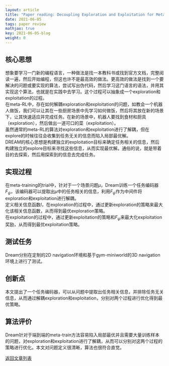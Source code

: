 ```yaml
---
layout: article
title: "Paper reading: Decoupling Exploration and Exploitation for Meta-Reinforcement Learning without Sacrifices"
date: 2021-06-05
tags: paper review
mathjax: true
key: 2021-06-05-blog
weight: 0
---
```

## 核心思想
想象要学习一门新的编程语言，一种做法是找一本教科书或找到官方文档，完整阅读一遍，然后开始编程，但这也许不是最高效的做法。更高效的做法是找到一个要解决的问题或要实现的算法，尝试写出伪代码，然后学习这门语言的语法，并用其实现这个算法，也就是在实践中去学习。这个过程可以抽象成一个exploration和exploitation的过程。    
在meta-RL中，存在如何解耦exploration和exploitation的问题，如教会一个机器人做饭，我们可以让其在一些厨房场景中先学习如何做饭，然后将其放在新的场景下，让其快速适应并完成任务。在新的场景中，机器人要找到食材和厨具（exploration），然后做出一道可口的菜（exploitation）。    
虽然通常的meta-RL的算法对exploration和exploitation进行了解耦，但在explore的时候往往会收集到任务无关的信息而陷入局部最优解。    
DREAM的核心思想是构建独立的exploitation目标来确定任务相关的信息，然后构建独立的explore目标来寻找这些信息，从而实现最优解。通俗的说，就是带着目的去探索，然后用探索到的信息去完成任务。
## 实现过程
在meta-training的trial中，针对于一个场景问题$\mu$，Dream训练一个任务编码器$F_{\psi}$，该编码器可以提取出$\mu$中的任务相关的信息，利用$F_{\psi}$作为中间件将exploration和exploitation进行解耦。    
定义相关信息函数$I$，在exploration的过程中，通过更新exploration的策略来最大化该相关信息函数，从而得到最优exploration策略。   
在exploitation的过程中，通过更新exploitation的策略和$F_{\psi}$来最大化exploitation奖励，从而得到最优exploitation策略。
## 测试任务
Dream分别在定制的2D navigation环境和基于gym-miniworld的3D navigation环境上进行了测试。
## 创新点
本文提出了一个任务编码器，可以从问题中提取出任务相关信息，并排除任务无关信息，从而通过解耦exploration和exploitation，分别对两个过程进行优化得到最优策略。
## 算法评价
Dream针对于端到端的meta-train方法容易陷入局部最优并且需要大量训练样本的问题，对exploration和exploitation进行了解耦，从而可以分别对这两个过程的策略进行优化。本文对问题定义很清晰，算法也很符合直觉。

[返回文章列表](https://tianyma.github.io/2021/05/29/meta-reinforcement-learning.html)